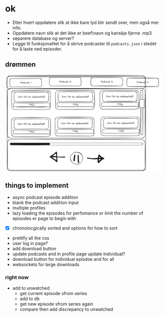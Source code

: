 # ok
- Etter hvert oppdatere slik at ikke bare lyd blir sendt over, men også mer info.
- Oppdatere navn slik at det ikke er beef\navn og kanskje fjerne .mp3
- separere database og server?
- Legge til funksjonalitet for å skrive podcaster til `podcasts.json` i stedet for å laste ned episoder.

## drømmen
![Skisse](images/skisse.jpg)


## things to implement
- async podcast episode addition
- blank the podcast addition input
- multiple profiles
- lazy loading the episodes for perfomance or limit the number of episodes er page to begin with
- [x] chronolocgically sorted and options for how to sort
- prettify all the css
- user log in page?
- add download button
- update podcasts and in profile page update individual?
- download button for individual episdoe and for all
- websockets for large downloads

### right now
- add to unwatched 
    - get current episode sfrom series
    - add to db
    - get new episode sfrom series again 
    - compare then add discrepancy to unwatched 
